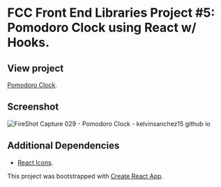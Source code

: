 # FCC Front End Libraries Project #5: Pomodoro Clock using React w/ Hooks.

## View project

[Pomodoro Clock](https://kelvinsanchez15.github.io/pomodoro-clock/).

## Screenshot

![FireShot Capture 029 - Pomodoro Clock - kelvinsanchez15 github io](https://user-images.githubusercontent.com/4708484/89128456-afb7f000-d4c3-11ea-9666-ce9f566a3b02.png)

## Additional Dependencies

- [React Icons](https://react-icons.github.io/).

This project was bootstrapped with [Create React App](https://github.com/facebook/create-react-app).
